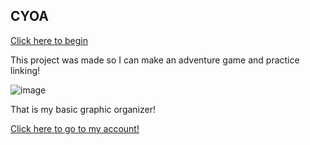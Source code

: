 ## CYOA

[Click here to begin](vacation.md)

This project was made so I can make an adventure game and practice linking!

![image](https://www.google.com/search?q=inside+a+haunted+house&safe=strict&source=lnms&tbm=isch&sa=X&ved=2ahUKEwjvwpex2MTmAhXwmOAKHaIYB3cQ_AUoAXoECA0QAw&biw=2133&bih=998&dpr=0.9#imgrc=Ts324LnUTcRNPM:)

That is my basic graphic organizer!

[Click here to go to my account!](https://github.com/AmeliaS5845)